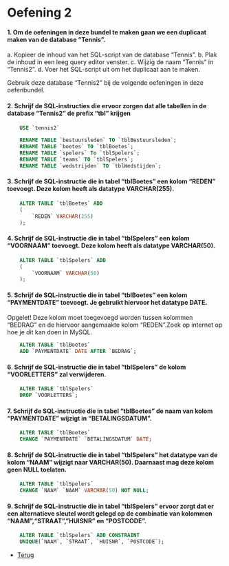 # Oefening 2

#### 1. Om de oefeningen in deze bundel te maken gaan we een duplicaat maken van de database “Tennis”.
a. Kopieer de inhoud van het SQL-script van de database “Tennis”.
b. Plak de inhoud in een leeg query editor venster.
c. Wijzig de naam “Tennis” in “Tennis2”.
d. Voer het SQL-script uit om het duplicaat aan te maken.

Gebruik deze database “Tennis2” bij de volgende oefeningen in deze oefenbundel.

#### 2. Schrijf de SQL-instructies die ervoor zorgen dat alle tabellen in de database “Tennis2” de prefix “tbl” krijgen

```sql
    USE `tennis2`

    RENAME TABLE `bestuursleden` TO `tblBestuursleden`;
    RENAME TABLE `boetes` TO `tblBoetes`;
    RENAME TABLE `spelers` To `tblSpelers`;
    RENAME TABLE `teams` TO `tblSpelers`;
    RENAME TABLE `wedstrijden` TO `tblWedstijden`;
```
#### 3. Schrijf de SQL-instructie die in tabel “tblBoetes” een kolom “REDEN” toevoegt. Deze kolom heeft als datatype VARCHAR(255).

```sql
    ALTER TABLE `tblBoetes` ADD
    (
        `REDEN` VARCHAR(255)
    );
```

#### 4. Schrijf de SQL-instructie die in tabel “tblSpelers” een kolom “VOORNAAM” toevoegt. Deze kolom heeft als datatype VARCHAR(50).

```sql
    ALTER TABLE `tblSpelers` ADD
    (
        `VOORNAAM` VARCHAR(50)
    );
```


#### 5. Schrijf de SQL-instructie die in tabel “tblBoetes” een kolom “PAYMENTDATE” toevoegt. Je gebruikt hiervoor het datatype DATE.
Opgelet! Deze kolom moet toegevoegd worden tussen kolommen “BEDRAG” en de hiervoor aangemaakte kolom “REDEN”.Zoek op internet op hoe je dit kan doen in MySQL.

```sql
    ALTER TABLE `tblBoetes`
    ADD `PAYMENTDATE` DATE AFTER `BEDRAG`;
```

#### 6. Schrijf de SQL-instructie die in tabel “tblSpelers” de kolom “VOORLETTERS” zal verwijderen.

```sql
    ALTER TABLE `tblSpelers`
    DROP `VOORLETTERS`;
```

#### 7. Schrijf de SQL-instructie die in tabel “tblBoetes” de naam van kolom “PAYMENTDATE” wijzigt in “BETALINGSDATUM”.

```sql
    ALTER TABLE `tblBoetes`
    CHANGE `PAYMENTDATE` `BETALINGSDATUM` DATE;
```

#### 8. Schrijf de SQL-instructie die in tabel “tblSpelers” het datatype van de kolom “NAAM” wijzigt naar VARCHAR(50). Daarnaast mag deze kolom geen NULL toelaten.

```sql
    ALTER TABLE `tblSpelers`
    CHANGE `NAAM` `NAAM` VARCHAR(50) NOT NULL;
```

#### 9. Schrijf de SQL-instructie die in tabel “tblSpelers” ervoor zorgt dat er een alternatieve sleutel wordt gelegd op de combinatie van kolommen “NAAM”,“STRAAT”,”HUISNR” en “POSTCODE”.

```sql
    ALTER TABLE `tblSpelers` ADD CONSTRAINT
    UNIQUE(`NAAM`, `STRAAT`, `HUISNR`, `POSTCODE`);
```


- [Terug](/Index/Oefeningen-Databases/Deel3.md)
